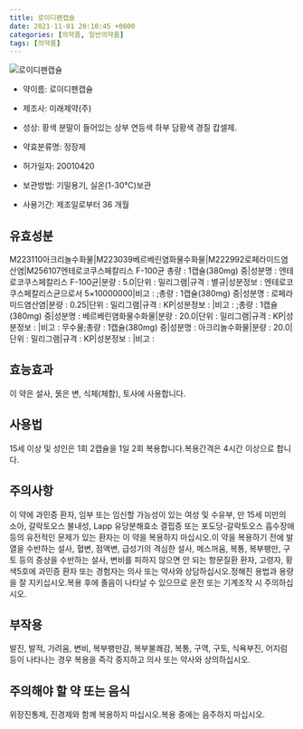 ```yaml
---
title: 로이디펜캡슐
date: 2021-11-01 20:10:45 +0800
categories: [의약품, 일반의약품]
tags: [의약품]
---
```

![로이디펜캡슐](https://nedrug.mfds.go.kr/pbp/cmn/itemImageDownload/147428033089000020)

- 약이름: 로이디펜캡슐
- 제조사: 미래제약(주)
- 성상: 황색 분말이 들어있는 상부 연등색 하부 담황색 경질 캅셀제.

- 약효분류명: 정장제
- 허가일자: 20010420
- 보관방법: 기밀용기, 실온(1-30℃)보관

- 사용기간: 제조일로부터 36 개월
## 유효성분
M223110아크리놀수화물|M223039베르베린염화물수화물|M222992로페라미드염산염|M256107엔테로코쿠스페칼리스 F-100균
총량 : 1캡슐(380mg) 중|성분명 : 엔테로코쿠스페칼리스 F-100균|분량 : 5.0|단위 : 밀리그램|규격 : 별규|성분정보 : 엔테로코쿠스페칼리스균으로서 5×10000000|비고 : ;총량 : 1캡슐(380mg) 중|성분명 : 로페라미드염산염|분량 : 0.25|단위 : 밀리그램|규격 : KP|성분정보 : |비고 : ;총량 : 1캡슐(380mg) 중|성분명 : 베르베린염화물수화물|분량 : 20.0|단위 : 밀리그램|규격 : KP|성분정보 : |비고 : 무수물;총량 : 1캡슐(380mg) 중|성분명 : 아크리놀수화물|분량 : 20.0|단위 : 밀리그램|규격 : KP|성분정보 : |비고 :
## 효능효과
이 약은 설사, 묽은 변, 식체(체함), 토사에 사용합니다.
## 사용법
15세 이상 및 성인은 1회 2캡슐을 1일 2회 복용합니다.복용간격은 4시간 이상으로 합니다.
## 주의사항
이 약에 과민증 환자, 임부 또는 임신할 가능성이 있는 여성 및 수유부, 만 15세 미만의 소아, 갈락토오스 불내성, Lapp 유당분해효소 결핍증 또는 포도당-갈락토오스 흡수장애 등의 유전적인 문제가 있는 환자는 이 약을 복용하지 마십시오.이 약을 복용하기 전에 발열을 수반하는 설사, 혈변, 점액변, 급성기의 격심한 설사, 메스꺼움, 복통, 복부팽만, 구토 등의 증상을 수반하는 설사, 변비를 피하지 않으면 안 되는 항문질환 환자, 고령자, 황색5호에 과민증 환자 또는 경험자는 의사 또는 약사와 상담하십시오.정해진 용법과 용량을 잘 지키십시오.복용 후에 졸음이 나타날 수 있으므로 운전 또는 기계조작 시 주의하십시오.
## 부작용
발진, 발적, 가려움, 변비, 복부팽만감, 복부불쾌감, 복통, 구역, 구토, 식욕부진, 어지럼 등이 나타나는 경우 복용을 즉각 중지하고 의사 또는 약사와 상의하십시오.
## 주의해야 할 약 또는 음식
위장진통제, 진경제와 함께 복용하지 마십시오.복용 중에는 음주하지 마십시오.
